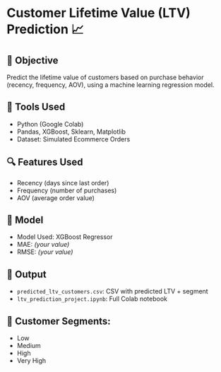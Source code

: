 # Customer Lifetime Value (LTV) Prediction 📈

## 🎯 Objective
Predict the lifetime value of customers based on purchase behavior (recency, frequency, AOV), using a machine learning regression model.

## 🧰 Tools Used
- Python (Google Colab)
- Pandas, XGBoost, Sklearn, Matplotlib
- Dataset: Simulated Ecommerce Orders

## 🔍 Features Used
- Recency (days since last order)
- Frequency (number of purchases)
- AOV (average order value)

## 🤖 Model
- Model Used: XGBoost Regressor
- MAE: _(your value)_
- RMSE: _(your value)_

## 📂 Output
- `predicted_ltv_customers.csv`: CSV with predicted LTV + segment
- `ltv_prediction_project.ipynb`: Full Colab notebook

## 🔖 Customer Segments:
- Low
- Medium
- High
- Very High

